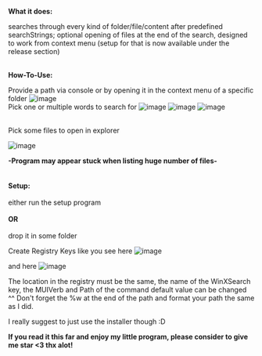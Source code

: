 **What it does:**<br/>

searches through every kind of folder/file/content after predefined searchStrings; optional opening of files at the end of the search, designed to work from context menu (setup for that is now available under the release section)
<br/>
<br/>

**How-To-Use:**<br/>

Provide a path via console or by opening it in the context menu of a specific folder
![image](https://user-images.githubusercontent.com/51728041/184473404-8693c009-b9e7-40c0-92fb-554f8eefdb2c.png)
<br/>
Pick one or multiple words to search for
![image](https://user-images.githubusercontent.com/51728041/184473416-af33a5de-3e7f-4d05-8a3c-221aa5174e87.png)
![image](https://user-images.githubusercontent.com/51728041/184473489-17678071-fd6f-4a4b-bcdb-89a118986f40.png)
![image](https://user-images.githubusercontent.com/51728041/184473445-870b2e9d-59e4-48ac-86d6-fc874abc5fdc.png)

<br/>
Pick some files to open in explorer

![image](https://user-images.githubusercontent.com/51728041/184473466-59b4307f-a86c-4d61-958f-51cca190c47b.png)

**-Program may appear stuck when listing huge number of files-**
<br/>
<br/>
<br/>
**Setup:**
<br/>
<br/>
either run the setup program
<br/>
<br/>
**OR**
<br/>
<br/>
drop it in some folder

Create Registry Keys like you see here
![image](https://user-images.githubusercontent.com/51728041/184422396-11eca99f-57b8-4122-91f7-0b18035b6f1e.png)

and here
![image](https://user-images.githubusercontent.com/51728041/184422474-c535d0e1-8389-4a18-a2e9-8cfa42dd5059.png)

The location in the registry must be the same, the name of the WinXSearch key, the MUIVerb and Path of the command default value can be changed ^^
Don't forget the %w at the end of the path and format your path the same as I did.

I really suggest to just use the installer though :D
<br/>

**If you read it this far and enjoy my little program, please consider to give me star <3 thx alot!**

